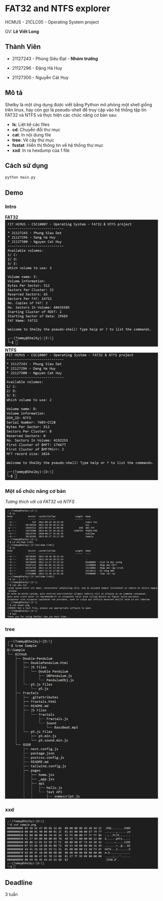 # FAT32 and NTFS explorer
HCMUS - 21CLC05 - Operating System project

GV: **Lê Viết Long**
## Thành Viên
- 21127243 - Phùng Siêu Đạt - **Nhóm trưởng**

- 21127296 - Đặng Hà Huy

- 21127300 - Nguyễn Cát Huy
## Mô tả
Shelby là một ứng dụng được viết bằng Python mô phỏng một shell giống trên linux, hay còn gọi là pseudo-shell để truy cập vào hệ thống tập tin FAT32 và NTFS và thực hiện các chức năng cơ bản sau: 
* **ls**: Liệt kê các files
* **cd**: Chuyển đổi thư mục
* **cat**: In nội dung file
* **tree**: Vẽ cây thư mục
* **fsstat**: Hiển thị thông tin về hệ thống thư mục
* **xxd**: In ra hexdump của 1 file
## Cách sử dụng
```python
python main.py
```
## Demo
### Intro
**FAT32**
![Demo of FAT32 intro](./preview/demo_intro_fat32.png "Shelby FAT32 intro")
**NTFS**
![Demo of NTFS intro](./preview/demo_intro_ntfs.png "Shelby NTFS intro")

### Một số chức năng cơ bản
*Tương thích với cả FAT32 và NTFS*

![Basic commands](./preview/demo_basic_cmd.png "basic commands")

### tree
![tree command](./preview/demo_tree_cmd.png "tree cmd demo")

### xxd
![xxd command](./preview/demo_xxd_cmd.png "xxd cmd demo")
## Deadline
3 tuần

